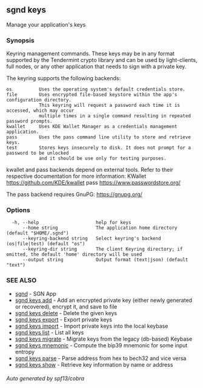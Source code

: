 ## sgnd keys

Manage your application's keys

### Synopsis

Keyring management commands. These keys may be in any format supported by the
Tendermint crypto library and can be used by light-clients, full nodes, or any other application
that needs to sign with a private key.

The keyring supports the following backends:

    os          Uses the operating system's default credentials store.
    file        Uses encrypted file-based keystore within the app's configuration directory.
                This keyring will request a password each time it is accessed, which may occur
                multiple times in a single command resulting in repeated password prompts.
    kwallet     Uses KDE Wallet Manager as a credentials management application.
    pass        Uses the pass command line utility to store and retrieve keys.
    test        Stores keys insecurely to disk. It does not prompt for a password to be unlocked
                and it should be use only for testing purposes.

kwallet and pass backends depend on external tools. Refer to their respective documentation for more
information:
    KWallet     https://github.com/KDE/kwallet
    pass        https://www.passwordstore.org/

The pass backend requires GnuPG: https://gnupg.org/


### Options

```
  -h, --help                     help for keys
      --home string              The application home directory (default "$HOME/.sgnd")
      --keyring-backend string   Select keyring's backend (os|file|test) (default "os")
      --keyring-dir string       The client Keyring directory; if omitted, the default 'home' directory will be used
      --output string            Output format (text|json) (default "text")
```

### SEE ALSO

* [sgnd](sgnd.md)	 - SGN App
* [sgnd keys add](sgnd_keys_add.md)	 - Add an encrypted private key (either newly generated or recovered), encrypt it, and save to <name> file
* [sgnd keys delete](sgnd_keys_delete.md)	 - Delete the given keys
* [sgnd keys export](sgnd_keys_export.md)	 - Export private keys
* [sgnd keys import](sgnd_keys_import.md)	 - Import private keys into the local keybase
* [sgnd keys list](sgnd_keys_list.md)	 - List all keys
* [sgnd keys migrate](sgnd_keys_migrate.md)	 - Migrate keys from the legacy (db-based) Keybase
* [sgnd keys mnemonic](sgnd_keys_mnemonic.md)	 - Compute the bip39 mnemonic for some input entropy
* [sgnd keys parse](sgnd_keys_parse.md)	 - Parse address from hex to bech32 and vice versa
* [sgnd keys show](sgnd_keys_show.md)	 - Retrieve key information by name or address

###### Auto generated by spf13/cobra
